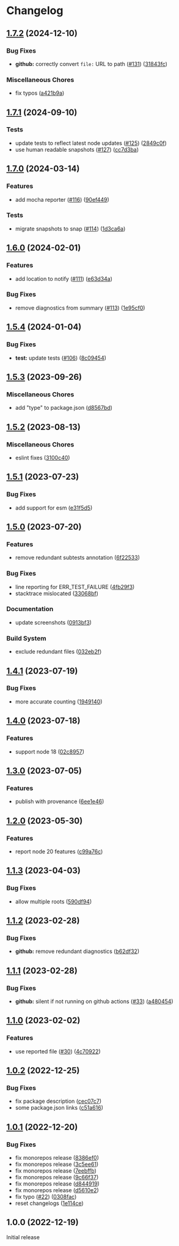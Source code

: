 # Changelog

## [1.7.2](https://github.com/MoLow/reporters/compare/github-v1.7.1...github-v1.7.2) (2024-12-10)


### Bug Fixes

* **github:** correctly convert `file:` URL to path ([#131](https://github.com/MoLow/reporters/issues/131)) ([31843fc](https://github.com/MoLow/reporters/commit/31843fce34c9e4811f600113bcc6c70775b637c3))


### Miscellaneous Chores

* fix typos ([a421b9a](https://github.com/MoLow/reporters/commit/a421b9a8b2c78d9df6816994160e5b8d25914b77))

## [1.7.1](https://github.com/MoLow/reporters/compare/github-v1.7.0...github-v1.7.1) (2024-09-10)


### Tests

* update tests to reflect latest node updates ([#125](https://github.com/MoLow/reporters/issues/125)) ([2849c0f](https://github.com/MoLow/reporters/commit/2849c0f9b57375eb4dc704539fdb331b0b4cd572))
* use human readable snapshots ([#127](https://github.com/MoLow/reporters/issues/127)) ([cc7d3ba](https://github.com/MoLow/reporters/commit/cc7d3baa7b054f82a5580dfe4151d4eb3c9e8dd5))

## [1.7.0](https://github.com/MoLow/reporters/compare/github-v1.6.0...github-v1.7.0) (2024-03-14)


### Features

* add mocha reporter ([#116](https://github.com/MoLow/reporters/issues/116)) ([90ef449](https://github.com/MoLow/reporters/commit/90ef4490665e19cab1ceebf8a77e78b54e38f668))


### Tests

* migrate snapshots to snap ([#114](https://github.com/MoLow/reporters/issues/114)) ([1d3ca6a](https://github.com/MoLow/reporters/commit/1d3ca6ad12b4abb5c47adc775b47c205a4214e0a))

## [1.6.0](https://github.com/MoLow/reporters/compare/github-v1.5.4...github-v1.6.0) (2024-02-01)


### Features

* add location to notify ([#111](https://github.com/MoLow/reporters/issues/111)) ([e63d34a](https://github.com/MoLow/reporters/commit/e63d34a5b4fb040a4cb63d4db15c87d4128e7c4c))


### Bug Fixes

* remove diagnostics from summary ([#113](https://github.com/MoLow/reporters/issues/113)) ([1e95cf0](https://github.com/MoLow/reporters/commit/1e95cf0bab16785073715238b42b9fb8baebbc43))

## [1.5.4](https://github.com/MoLow/reporters/compare/github-v1.5.3...github-v1.5.4) (2024-01-04)


### Bug Fixes

* **test:** update tests ([#106](https://github.com/MoLow/reporters/issues/106)) ([8c09454](https://github.com/MoLow/reporters/commit/8c09454aeefe41e10f9466fc593ff80408d06c8a))

## [1.5.3](https://github.com/MoLow/reporters/compare/github-v1.5.2...github-v1.5.3) (2023-09-26)


### Miscellaneous Chores

* add "type" to package.json ([d8567bd](https://github.com/MoLow/reporters/commit/d8567bdd2a415919dba6ba652d2e33dc233426ce))

## [1.5.2](https://github.com/MoLow/reporters/compare/github-v1.5.1...github-v1.5.2) (2023-08-13)


### Miscellaneous Chores

* eslint fixes ([3100c40](https://github.com/MoLow/reporters/commit/3100c40ffe3a3e63afb05991f07bf8dbc23efbc9))

## [1.5.1](https://github.com/MoLow/reporters/compare/github-v1.5.0...github-v1.5.1) (2023-07-23)


### Bug Fixes

* add support for esm ([e31f5d5](https://github.com/MoLow/reporters/commit/e31f5d598e44c8e167a33cc3e97571d4402d09dd))

## [1.5.0](https://github.com/MoLow/reporters/compare/github-v1.4.1...github-v1.5.0) (2023-07-20)


### Features

* remove redundant subtests annotation ([6f22533](https://github.com/MoLow/reporters/commit/6f2253378c7ecdcbb5c38aac77dfd13b1662e0d6))


### Bug Fixes

* line reporting for ERR_TEST_FAILURE ([4fb29f3](https://github.com/MoLow/reporters/commit/4fb29f3fb8a470af8d1a9549adc7d91f465cad91))
* stacktrace mislocated ([33068bf](https://github.com/MoLow/reporters/commit/33068bf98f53f7d6d28678b63d58b4c9b04d8ece))


### Documentation

* update screenshots ([0913bf3](https://github.com/MoLow/reporters/commit/0913bf37ce83a0a240c0f28b59a1647741212612))


### Build System

* exclude redundant files ([032eb2f](https://github.com/MoLow/reporters/commit/032eb2fbb1520b3c259e2a80eb38280826e206ef))

## [1.4.1](https://github.com/MoLow/reporters/compare/github-v1.4.0...github-v1.4.1) (2023-07-19)


### Bug Fixes

* more accurate counting ([1949140](https://github.com/MoLow/reporters/commit/19491406b769f03555b3ae352ed9838e2154c855))

## [1.4.0](https://github.com/MoLow/reporters/compare/github-v1.3.0...github-v1.4.0) (2023-07-18)


### Features

* support node 18 ([02c8957](https://github.com/MoLow/reporters/commit/02c8957ffca3cb8376f7ad5a94f4627c70b7f8e5))

## [1.3.0](https://github.com/MoLow/reporters/compare/github-v1.2.0...github-v1.3.0) (2023-07-05)


### Features

* publish with provenance ([6ee1e46](https://github.com/MoLow/reporters/commit/6ee1e46040329edeb0f40f753093b6952984f001))

## [1.2.0](https://github.com/MoLow/reporters/compare/github-v1.1.3...github-v1.2.0) (2023-05-30)


### Features

* report node 20 features ([c99a76c](https://github.com/MoLow/reporters/commit/c99a76c0f6bef75abb2c053c82c88448b0c82690))

## [1.1.3](https://github.com/MoLow/reporters/compare/github-v1.1.2...github-v1.1.3) (2023-04-03)


### Bug Fixes

* allow multiple roots ([590df94](https://github.com/MoLow/reporters/commit/590df948f8a4626fc29e8ce185e08d2226a307ba))

## [1.1.2](https://github.com/MoLow/reporters/compare/github-v1.1.1...github-v1.1.2) (2023-02-28)


### Bug Fixes

* **github:** remove redundant diagnostics ([b62df32](https://github.com/MoLow/reporters/commit/b62df3280b141af763386a68b0b4e386bef907e7))

## [1.1.1](https://github.com/MoLow/reporters/compare/github-v1.1.0...github-v1.1.1) (2023-02-28)


### Bug Fixes

* **github:** silent if not running on github actions ([#33](https://github.com/MoLow/reporters/issues/33)) ([a480454](https://github.com/MoLow/reporters/commit/a480454ac7ca0471744ec00b69a6c67a1d3c8ada))

## [1.1.0](https://github.com/MoLow/reporters/compare/github-v1.0.2...github-v1.1.0) (2023-02-02)


### Features

* use reported file ([#30](https://github.com/MoLow/reporters/issues/30)) ([4c70922](https://github.com/MoLow/reporters/commit/4c709222734de88af71c5a086622c3b022d51fd5))

## [1.0.2](https://github.com/MoLow/reporters/compare/github-v1.0.1...github-v1.0.2) (2022-12-25)


### Bug Fixes

* fix package description ([cec07c7](https://github.com/MoLow/reporters/commit/cec07c70d37b3ed43947b17312a6bd58f095510f))
* some package.json links ([c51a616](https://github.com/MoLow/reporters/commit/c51a61648e29f5baca539ded1b09c2af3f5e0a4a))

## [1.0.1](https://github.com/MoLow/reporters/compare/github-v1.0.0...github-v1.0.1) (2022-12-20)


### Bug Fixes

* fix monorepos release ([8386ef0](https://github.com/MoLow/reporters/commit/8386ef0ea7bfe0c0325e171aa7122eeccb17bad3))
* fix monorepos release ([3c5ee61](https://github.com/MoLow/reporters/commit/3c5ee6126fe961363b3feccf1ba6594a0849855b))
* fix monorepos release ([7eebffb](https://github.com/MoLow/reporters/commit/7eebffb46ab627beaa2b10023a08dd3271f819e9))
* fix monorepos release ([9c66f37](https://github.com/MoLow/reporters/commit/9c66f37b010f782e70c3cdf2bf827d30c4aa71c2))
* fix monorepos release ([d844919](https://github.com/MoLow/reporters/commit/d844919c8684216155b8f1c0acc98d907b3a5cdb))
* fix monorepos release ([d5610e2](https://github.com/MoLow/reporters/commit/d5610e29db730dc4ffa3f9721a85d5f3c7749b2c))
* fix typo ([#22](https://github.com/MoLow/reporters/issues/22)) ([0308fac](https://github.com/MoLow/reporters/commit/0308fac968799a0fd877460deeaa5503bc53d09f))
* reset changelogs ([1e114ce](https://github.com/MoLow/reporters/commit/1e114ced7201cf9897f2cf79b5a4fb46f1b085fb))

## 1.0.0 (2022-12-19)

Initial release
